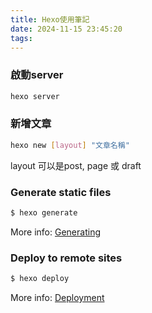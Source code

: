 ```yaml
---
title: Hexo使用筆記
date: 2024-11-15 23:45:20
tags:
---
```


### 啟動server
``` bash
hexo server
```

### 新增文章
``` bash
hexo new [layout] "文章名稱"
```
layout 可以是post, page 或 draft

### Generate static files

``` bash
$ hexo generate
```

More info: [Generating](https://hexo.io/docs/generating.html)

### Deploy to remote sites

``` bash
$ hexo deploy
```

More info: [Deployment](https://hexo.io/docs/one-command-deployment.html)
